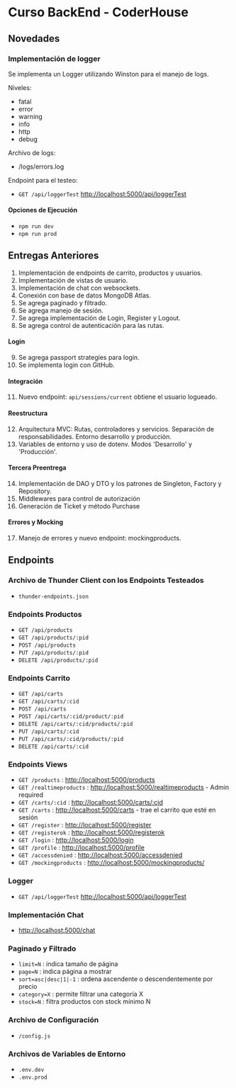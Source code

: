 # Curso BackEnd - CoderHouse

## Novedades

### Implementación de logger

Se implementa un Logger utilizando Winston para el manejo de logs.

Niveles:

- fatal
- error
- warning
- info
- http
- debug

Archivo de logs:

- /logs/errors.log

Endpoint para el testeo:

- `GET /api/loggerTest` [http://localhost:5000/api/loggerTest](http://localhost:5000/api/loggerTest)

#### Opciones de Ejecución

- `npm run dev`
- `npm run prod`

## Entregas Anteriores

1. Implementación de endpoints de carrito, productos y usuarios.
2. Implementación de vistas de usuario.
3. Implementación de chat con websockets.
4. Conexión con base de datos MongoDB Atlas.
5. Se agrega paginado y filtrado.
6. Se agrega manejo de sesión.
7. Se agrega implementación de Login, Register y Logout.
8. Se agrega control de autenticación para las rutas.

#### Login

9. Se agrega passport strategies para login.
10. Se implementa login con GitHub.

#### Integración

11. Nuevo endpoint: `api/sessions/current` obtiene el usuario logueado.

#### Reestructura

12. Arquitectura MVC: Rutas, controladores y servicios. Separación de responsabilidades. Entorno desarrollo y producción.
13. Variables de entorno y uso de dotenv. Modos 'Desarrollo' y 'Producción'.

#### Tercera Preentrega

14. Implementación de DAO y DTO y los patrones de Singleton, Factory y Repository.
15. Middlewares para control de autorización
16. Generación de Ticket y método Purchase

#### Errores y Mocking

17. Manejo de errores y nuevo endpoint: mockingproducts.

## Endpoints

### Archivo de Thunder Client con los Endpoints Testeados

- `thunder-endpoints.json`

### Endpoints Productos

- `GET /api/products`
- `GET /api/products/:pid`
- `POST /api/products`
- `PUT /api/products/:pid`
- `DELETE /api/products/:pid`

### Endpoints Carrito

- `GET /api/carts`
- `GET /api/carts/:cid`
- `POST /api/carts`
- `POST /api/carts/:cid/product/:pid`
- `DELETE /api/carts/:cid/products/:pid`
- `PUT /api/carts/:cid`
- `PUT /api/carts/:cid/products/:pid`
- `DELETE /api/carts/:cid`

### Endpoints Views

- `GET /products` : [http://localhost:5000/products](http://localhost:5000/products)
- `GET /realtimeproducts` : [http://localhost:5000/realtimeproducts](http://localhost:5000/realtimeproducts) - Admin required
- `GET /carts/:cid` : [http://localhost:5000/carts/:cid](http://localhost:5000/carts/:cid)
- `GET /carts` : [http://localhost:5000/carts](http://localhost:5000/carts) - trae el carrito que esté en sesión
- `GET /register` : [http://localhost:5000/register](http://localhost:5000/register)
- `GET /registerok` : [http://localhost:5000/registerok](http://localhost:5000/registerok)
- `GET /login` : [http://localhost:5000/login](http://localhost:5000/login)
- `GET /profile` : [http://localhost:5000/profile](http://localhost:5000/profile)
- `GET /accessdenied` : [http://localhost:5000/accessdenied](http://localhost:5000/accessdenied)
- `GET /mockingproducts` : [http://localhost:5000/mockingproducts/](http://localhost:5000/mockingproducts/)

### Logger

- `GET /api/loggerTest` [http://localhost:5000/api/loggerTest](http://localhost:5000/api/loggerTest)

### Implementación Chat

- [http://localhost:5000/chat](http://localhost:5000/chat)

### Paginado y Filtrado

- `limit=N` : indica tamaño de página
- `page=N` : indica página a mostrar
- `sort=asc|desc|1|-1` : ordena ascendente o descendentemente por precio
- `category=X` : permite filtrar una categoría X
- `stock=N` : filtra productos con stock mínimo N

### Archivo de Configuración

- `/config.js`

### Archivos de Variables de Entorno

- `.env.dev`
- `.env.prod`
